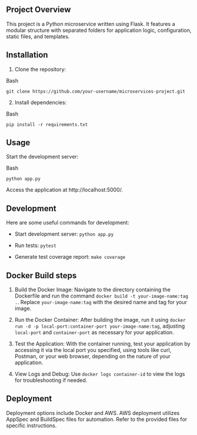 Project Overview
----------------

This project is a Python microservice written using Flask. It features a modular structure with separated folders for application logic, configuration, static files, and templates.

Installation
------------

1.  Clone the repository:

Bash

```
git clone https://github.com/your-username/microservices-project.git

```

2.  Install dependencies:

Bash

```
pip install -r requirements.txt

```

Usage
-----

Start the development server:

Bash

```
python app.py

```

Access the application at http://localhost:5000/.

Development
-----------

Here are some useful commands for development:

-   Start development server: `python app.py`

-   Run tests: `pytest`

-   Generate test coverage report: `make coverage`


Docker Build steps
-----------------
1.  Build the Docker Image: Navigate to the directory containing the Dockerfile and run the command `docker build -t your-image-name:tag .`. Replace `your-image-name:tag` with the desired name and tag for your image.

2.  Run the Docker Container: After building the image, run it using `docker run -d -p local-port:container-port your-image-name:tag`, adjusting `local-port` and `container-port` as necessary for your application.

3.  Test the Application: With the container running, test your application by accessing it via the local port you specified, using tools like curl, Postman, or your web browser, depending on the nature of your application.

4.  View Logs and Debug: Use `docker logs container-id` to view the logs for troubleshooting if needed.

Deployment
----------

Deployment options include Docker and AWS. AWS deployment utilizes AppSpec and BuildSpec files for automation. Refer to the provided files for specific instructions.